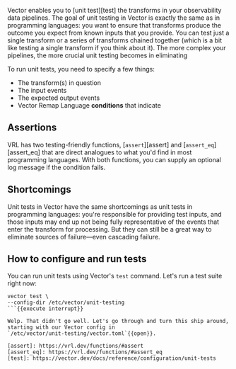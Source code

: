 Vector enables you to [unit test][test] the transforms in your observability data pipelines. The goal of unit testing
in Vector is exactly the same as in programming languages: you want to ensure that transforms produce the outcome you
expect from known inputs that you provide. You can test just a single transform or a series of transforms chained
together (which is a bit like testing a single transform if you think about it). The more complex your pipelines, the
more crucial unit testing becomes in eliminating

To run unit tests, you need to specify a few things:

* The transform(s) in question
* The input events
* The expected output events
* Vector Remap Language **conditions** that indicate

## Assertions

VRL has two testing-friendly functions, [`assert`][assert] and [`assert_eq`][assert_eq] that are direct analogues to
what you'd find in most programming languages. With both functions, you can supply an optional log message if the
condition fails.

## Shortcomings

Unit tests in Vector have the same shortcomings as unit tests in programming languages: you're responsible for providing
test inputs, and those inputs may end up not being fully representative of the events that enter the transform for
processing. But they can still be a great way to eliminate sources of failure—even cascading failure.

## How to configure and run tests

You can run unit tests using Vector's `test` command. Let's run a test suite right now:

```
vector test \
--config-dir /etc/vector/unit-testing
```{{execute interrupt}}

Welp. That didn't go well. Let's go through and turn this ship around, starting with our Vector config in
`/etc/vector/unit-testing/vector.toml`{{open}}.

[assert]: https://vrl.dev/functions/#assert
[assert_eq]: https://vrl.dev/functions/#assert_eq
[test]: https://vector.dev/docs/reference/configuration/unit-tests